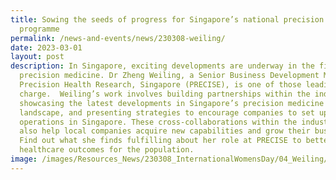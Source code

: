 ```yaml
---
title: Sowing the seeds of progress for Singapore’s national precision medicine
  programme
permalink: /news-and-events/news/230308-weiling/
date: 2023-03-01
layout: post
description: In Singapore, exciting developments are underway in the field of
  precision medicine. Dr Zheng Weiling, a Senior Business Development Manager at
  Precision Health Research, Singapore (PRECISE), is one of those leading the
  charge.  Weiling’s work involves building partnerships within the industry,
  showcasing the latest developments in Singapore’s precision medicine
  landscape, and presenting strategies to encourage companies to set up
  operations in Singapore. These cross-collaborations within the industry can
  also help local companies acquire new capabilities and grow their businesses.
  Find out what she finds fulfilling about her role at PRECISE to better
  healthcare outcomes for the population.
image: /images/Resources_News/230308_InternationalWomensDay/04_Weiling/2_Weiling_IMG_6131.jpg
---
```

